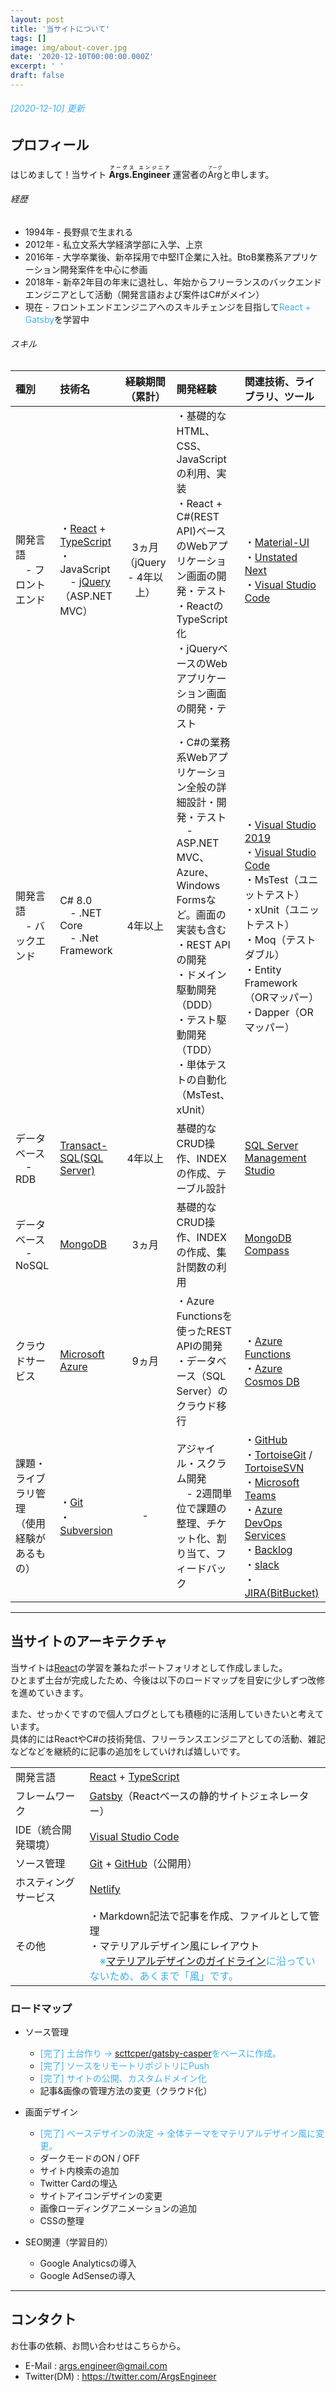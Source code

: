 ```yaml
---
layout: post
title: '当サイトについて'
tags: []
image: img/about-cover.jpg
date: '2020-12-10T00:00:00.000Z'
excerpt: ' '
draft: false
---
```


###### <span style="color: #3eb0ef">[2020-12-10] 更新</span>

## プロフィール

はじめまして！当サイト **<ruby>Args.Engineer<rp></rp><rt>アーグス エンジニア</rt><rp></rp></ruby>** 運営者の<ruby>Arg<rp></rp><rt>アーグ</rt><rp></rp></ruby>と申します。

###### 経歴
- 1994年 - 長野県で生まれる
- 2012年 - 私立文系大学経済学部に入学、上京
- 2016年 - 大学卒業後、新卒採用で中堅IT企業に入社。BtoB業務系アプリケーション開発案件を中心に参画
- 2018年 - 新卒2年目の年末に退社し、年始からフリーランスのバックエンドエンジニアとして活動（開発言語および案件はC#がメイン）
- 現在 - フロントエンドエンジニアへのスキルチェンジを目指して<span style="color: #3eb0ef">React + Gatsby</span>を学習中

###### スキル
| 種別 | 技術名 | 経験期間（累計） | 開発経験 | 関連技術、ライブラリ、ツール |
| :-- | :-- | :--: | :-- | :-- |
| 開発言語<br>　- フロントエンド |   ・[React](https://ja.reactjs.org/) + [TypeScript](https://www.typescriptlang.org/ja/) <br>・JavaScript<br>　- [jQuery](https://jquery.com/)（ASP.NET MVC）  |   3ヵ月<br>（jQuery - 4年以上）   | ・基礎的なHTML、CSS、JavaScriptの利用、実装<br>・React + C#(REST API)ベースのWebアプリケーション画面の開発・テスト<br>・ReactのTypeScript化<br>・jQueryベースのWebアプリケーション画面の開発・テスト  |   ・[Material-UI](https://material-ui.com/)<br>・[Unstated Next](https://github.com/jamiebuilds/unstated-next)<br>・[Visual Studio Code](https://azure.microsoft.com/ja-jp/products/visual-studio-code/)   |
| 開発言語<br>　- バックエンド |   C# 8.0<br>　- .NET Core<br>　- .Net Framework |   4年以上   |   ・C#の業務系Webアプリケーション全般の詳細設計・開発・テスト<br>　- ASP.NET MVC、Azure、Windows Formsなど。画面の実装も含む<br>・REST APIの開発<br>・ドメイン駆動開発（DDD）<br>・テスト駆動開発（TDD）<br>・単体テストの自動化（MsTest、xUnit）   | ・[Visual Studio 2019](https://visualstudio.microsoft.com/ja/vs/)<br>・[Visual Studio Code](https://azure.microsoft.com/ja-jp/products/visual-studio-code/) <br> ・MsTest（ユニットテスト）<br>・xUnit（ユニットテスト）<br>・Moq（テストダブル）<br>・Entity Framework（ORマッパー）<br>・Dapper（ORマッパー） |
| データベース<br>　- RDB |   [Transact-SQL(SQL Server)](https://docs.microsoft.com/ja-jp/sql/t-sql/language-reference?view=sql-server-ver15)   |   4年以上   |   基礎的なCRUD操作、INDEXの作成、テーブル設計   |  [SQL Server Management Studio](https://docs.microsoft.com/ja-jp/sql/ssms/download-sql-server-management-studio-ssms?view=sql-server-ver15/)  |
| データベース<br>　- NoSQL |   [MongoDB](https://www.mongodb.com/)   |   3ヵ月   |   基礎的なCRUD操作、INDEXの作成、集計関数の利用   |  [MongoDB Compass](https://www.mongodb.com/products/compass/)  |
| クラウドサービス |   [Microsoft Azure](https://azure.microsoft.com/ja-jp/)  |   9ヵ月   | ・Azure Functionsを使ったREST APIの開発<br>・データベース（SQL Server）のクラウド移行 |   ・[Azure Functions](https://azure.microsoft.com/ja-jp/services/functions/)<br>・[Azure Cosmos DB](https://azure.microsoft.com/ja-jp/services/cosmos-db/)<br>   |
| 課題・ライブラリ管理<br>（使用経験があるもの） |   ・[Git](https://git-scm.com/)<br>・[Subversion](https://subversion.apache.org/)   |   -   |   アジャイル・スクラム開発<br>　- 2週間単位で課題の整理、チケット化、割り当て、フィードバック   |   ・[GitHub](https://github.co.jp/)<br>・[TortoiseGit](https://tortoisegit.org/) / [TortoiseSVN](https://tortoisesvn.net/)<br>・[Microsoft Teams](https://www.microsoft.com/ja-jp/microsoft-365/microsoft-teams/free)<br>・[Azure DevOps Services](https://azure.microsoft.com/ja-jp/services/devops/)<br>・[Backlog](https://backlog.com/ja/)<br>・[slack](https://slack.com/intl/ja-jp/)<br>・[JIRA(BitBucket)](https://www.atlassian.com/ja/software/jira)<br>   |

---

## 当サイトのアーキテクチャ

当サイトは[React](https://ja.reactjs.org/)の学習を兼ねたポートフォリオとして作成しました。<br>
ひとまず土台が完成したため、今後は以下のロードマップを目安に少しずつ改修を進めていきます。

また、せっかくですので個人ブログとしても積極的に活用していきたいと考えています。<br>
具体的にはReactやC#の技術発信、フリーランスエンジニアとしての活動、雑記などなどを継続的に記事の追加をしていければ嬉しいです。

|  |  |
| :-- | :-- |
|   開発言語   |   [React](https://ja.reactjs.org/) + [TypeScript](https://www.typescriptlang.org/ja/)  |
|   フレームワーク   |   [Gatsby](https://www.Gatsby.com/)（Reactベースの静的サイトジェネレーター）   |
|   IDE（統合開発環境）   |   [Visual Studio Code](https://azure.microsoft.com/ja-jp/products/visual-studio-code/)  |
|   ソース管理  |   [Git](https://git-scm.com/) + [GitHub](https://github.co.jp/)（公開用） |
|   ホスティングサービス  |   [Netlify](https://www.netlify.com/) |
|   その他   |   ・Markdown記法で記事を作成、ファイルとして管理<br>・マテリアルデザイン風にレイアウト<br>　<span style="color: #3eb0ef">※[マテリアルデザインのガイドライン](https://services.google.com/fh/files/newsletters/googleplay_materialdesign_jp.pdf)に沿っていないため、あくまで「風」です。</span>  |

### ロードマップ
- ソース管理
    - <span style="color: #3eb0ef">[完了] 土台作り -> [scttcper/gatsby-casper](https://gatsby-casper.netlify.app/)をベースに作成。</span>
    - <span style="color: #3eb0ef">[完了] ソースをリモートリポジトリにPush</span>
    - <span style="color: #3eb0ef">[完了] サイトの公開、カスタムドメイン化</span>
    - 記事&画像の管理方法の変更（クラウド化）

- 画面デザイン
    - <span style="color: #3eb0ef">[完了] ベースデザインの決定 -> 全体テーマをマテリアルデザイン風に変更。</span>
    - ダークモードのON / OFF
    - サイト内検索の追加
    - Twitter Cardの埋込
    - サイトアイコンデザインの変更
    - 画像ローディングアニメーションの追加
    - CSSの整理

- SEO関連（学習目的）
    - Google Analyticsの導入
    - Google AdSenseの導入

---

## コンタクト
お仕事の依頼、お問い合わせはこちらから。
- E-Mail : args.engineer@gmail.com
- Twitter(DM) : https://twitter.com/ArgsEngineer